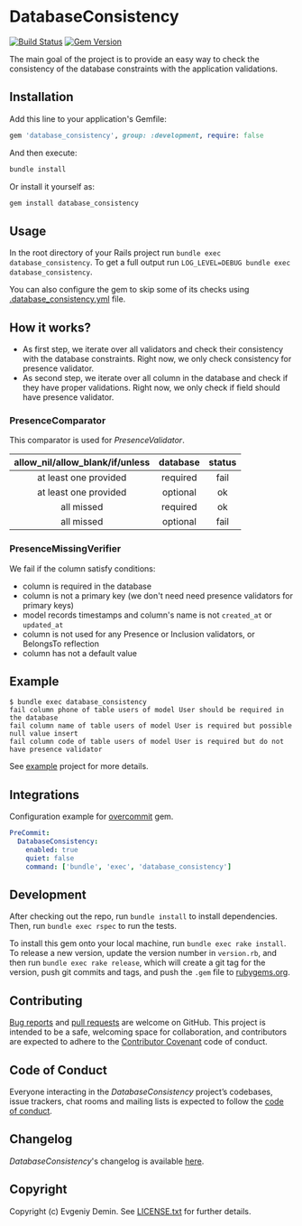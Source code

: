 # DatabaseConsistency

[![Build Status](https://travis-ci.org/djezzzl/database_consistency.svg?branch=master)](https://travis-ci.org/djezzzl/database_consistency)
[![Gem Version](https://badge.fury.io/rb/database_consistency.svg)](https://badge.fury.io/rb/database_consistency)

The main goal of the project is to provide an easy way to check the consistency of the 
database constraints with the application validations.

## Installation

Add this line to your application's Gemfile:

```ruby
gem 'database_consistency', group: :development, require: false
```

And then execute:

```bash
bundle install
```

Or install it yourself as:

```bash
gem install database_consistency
```

## Usage

In the root directory of your Rails project run `bundle exec database_consistency`. 
To get a full output run `LOG_LEVEL=DEBUG bundle exec database_consistency`.

You can also configure the gem to skip some of its checks using [.database_consistency.yml](example/.database_consistency.yml) file. 

## How it works?

- As first step, we iterate over all validators and check their consistency with the database constraints. 
Right now, we only check consistency for presence validator. 
- As second step, we iterate over all column in the database and check if they have proper validations. 
Right now, we only check if field should have presence validator.  

### PresenceComparator

This comparator is used for *PresenceValidator*.

| allow_nil/allow_blank/if/unless | database | status |
| :-----------------------------: | :------: | :----: |
| at least one provided           | required | fail   |
| at least one provided           | optional | ok     |
| all missed                      | required | ok     |
| all missed                      | optional | fail   |  

### PresenceMissingVerifier

We fail if the column satisfy conditions:
- column is required in the database
- column is not a primary key (we don't need need presence validators for primary keys)
- model records timestamps and column's name is not `created_at` or `updated_at`
- column is not used for any Presence or Inclusion validators, or BelongsTo reflection
- column has not a default value

## Example

```
$ bundle exec database_consistency
fail column phone of table users of model User should be required in the database
fail column name of table users of model User is required but possible null value insert
fail column code of table users of model User is required but do not have presence validator
```

See [example](example) project for more details.

## Integrations

Configuration example for [overcommit](https://github.com/brigade/overcommit) gem. 

```yaml
PreCommit:
  DatabaseConsistency:
    enabled: true
    quiet: false
    command: ['bundle', 'exec', 'database_consistency']
```

## Development

After checking out the repo, run `bundle install` to install dependencies. Then, run `bundle exec rspec` to run the tests.

To install this gem onto your local machine, run `bundle exec rake install`. To release a new version, 
update the version number in `version.rb`, and then run `bundle exec rake release`, which will create a git 
tag for the version, push git commits and tags, and push the `.gem` file to [rubygems.org](https://rubygems.org).

## Contributing

[Bug reports](https://github.com/djezzzl/database_consistency/issues) and [pull requests](https://github.com/djezzzl/database_consistency/pulls) are welcome on GitHub. 
This project is intended to be a safe, welcoming space for collaboration, and contributors are expected 
to adhere to the [Contributor Covenant](http://contributor-covenant.org) code of conduct.

## Code of Conduct

Everyone interacting in the *DatabaseConsistency* project’s codebases, issue trackers, chat rooms 
and mailing lists is expected to 
follow the [code of conduct](CODE_OF_CONDUCT.md).

## Changelog

*DatabaseConsistency*'s changelog is available [here](CHANGELOG.md).

## Copyright

Copyright (c) Evgeniy Demin. See [LICENSE.txt](LICENSE.txt) for further details.

